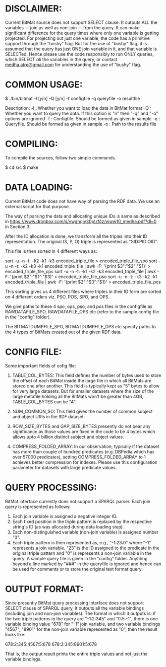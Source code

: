 DISCLAIMER:
==
Current BitMat source does not support SELECT clause.
It outputs ALL the variables -- join as well as non-join --
from the query. It can make significant difference for the
query times where only one variable is getting projected.
For projecting out just one variable, the code has a
primitive support through the "bushy" flag. But for the
use of "bushy" flag, it is assumed that the query has just
ONE join variable in it, and that variable is SELECTed.
Hence please use the code responsibly to run ONLY queries,
which SELECT _all_ the variables in the query, or contact
medha.atre@gmail.com for understanding the use of "bushy" flag.

COMMON USAGE:
==

$ ./bin/bitmat -l [y/n] -Q [y/n] -f configfile -q queryfile -o resultfile

Description:
  -l : Whether you want to load the data in BitMat format
  -Q : Whether you want to query the data. If this option is "n" then
       "-q" and "-o" options are ignored
  -f : Configfile. Should be formed as given in sample
  -q : Queryfile. Should be formed as given in sample
  -o : Path to the results file

COMPILING:
==

To compile the sources, follow two simple commands.

$ cd src
$ make

DATA LOADING:
==

Current BitMat code does not have way of parsing the RDF data. We use
an external script for that purpose.

The way of parsing the data and allocating unique IDs is same as
described in https://www.dropbox.com/s/vwghqiy30plzf4z/www10_medha.pdf?dl=0 in
Section 3.

After the ID allocation is done, we transform all the triples into
their ID representation. The original (S, P, O) triple is represented as
"SID:PID:OID".

This file is then sorted in 4 different ways as:

sort -u -n -t: -k2 -k1 -k3 encoded_triple_file > encoded_triple_file_spo
sort -u -n -t: -k2 -k3 -k1 encoded_triple_file | awk -F: '{print
	$3":"$2":"$1}' > encoded_triple_file_ops
sort -u -n -t: -k1 -k2 -k3 encoded_triple_file | awk -F: '{print
	$2":"$1":"$3}' > encoded_triple_file_pso
sort -u -n -t: -k3 -k2 -k1 encoded_triple_file | awk -F: '{print
	$2":"$3":"$1}' > encoded_triple_file_pos

This sorting gives us 4 different files where triples in their ID form
are sorted on 4 different orders viz. PSO, POS, SPO, and OPS.

We give paths to these 4 spo, ops, pso, and pos files in the configfile
as RAWDATAFILE_SPO, RAWDATAFILE_OPS etc (refer to the sample config
file in the "config" folder).

The BITMATDUMPFILE_SPO, BITMATDUMPFILE_OPS etc specify paths to the 4
types of BitMats created out of the given RDF data.

CONFIG FILE:
==

Some important fields of cofig file:

1) TABLE_COL_BYTES: This field defines the number of bytes used to store
the offset of each BitMat inside the large file in which all BitMats are
stored one after another. This field is typically kept as "5" bytes to
allow for very large datasets. But for smaller datasets where the size
of the large metafile holding all the BitMats won't be greater than 4GB,
TABLE_COL_BYTES can be "4".

2) NUM_COMMON_SO: This field gives the number of common subject and
object URIs in the RDF dataset. 

3) ROW_SIZE_BYTES and GAP_SIZE_BYTES presently do not bear any
significance as those values are fixed in the code to be 4 bytes
which allows upto 4 billion distinct subject and object values.

4) COMPRESS_FOLDED_ARRAY: In our observation, typically if the dataset
has more than couple of hundred predicates (e.g. DBPedia which has
over 57000 predicates), setting COMPRESS_FOLDED_ARRAY to 1 achieves better
compression for indexes. Please use this configuration parameter for
datasets with large predicate values.

QUERY PROCESSING:
==

BitMat interface currently does not support a SPARQL parser. Each join
query is represented as follows:

1) Each join variable is assigned a negative integer ID.
2) Each fixed position in the triple pattern is replaced by the
respective string's ID (as was allocated during data loading step).
3) Each non-distinguished variable (non-join variable) is assigned
number "0".
4) Each triple pattern is then represented as, e.g., "-1:23:0" where
"-1" represents a join variable. "23" is the ID assigned to the
predicate in the original triple pattern and "0" is represents a
non-join variable in the query.
A sample query file is given in the "config" folder.
Anytihng beyond a line marked by "###" in the queryfile is ignored and
hence can be used for comments or to store the original text format
query.


OUTPUT FORMAT:
==

Since presently BitMat query processing interface does not support
SELECT clause of SPARQL query, it outputs all the variable bindings
(including join and non-join variables). The format in which it outputs
is: if the two triple patterns in the query are "-1:2:345" and "0:5:-1",
there is one variable binding value "678" for "-1" join variable, and
two variable bindings "4567", "8901" for the non-join variable
represented as "0", then the result looks like:

678:2:345:4567:5:678
678:2:345:8901:5:678

That is, the output result prints the entire triple values and not just
the variable bindings.
